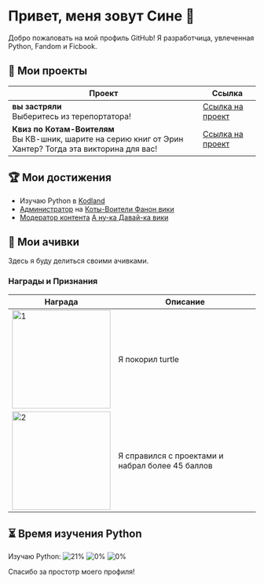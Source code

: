 # Привет, меня зовут Сине 👋

Добро пожаловать на мой профиль GitHub! Я разработчица, увлеченная Python, Fandom и Ficbook.

## 📂 Мои проекты

| Проект | Ссылка |
|--------|--------|
| **вы застряли**<br>Выберитесь из терепортатора! | [Ссылка на проект](https://hub.kodland.org/ru/project/287756) |
| **Квиз по Котам-Воителям**<br>Вы КВ-шник, шарите на серию книг от Эрин Хантер? Тогда эта викторина для вас! | [Ссылка на проект](https://hub.kodland.org/ru/project/289610) |

## 🏆 Мои достижения

- Изучаю Python в [Kodland](https://www.kodland.org)
- [Администратор](https://fancatswar.fandom.com/ru/wiki/%D0%A3%D1%87%D0%B0%D1%81%D1%82%D0%BD%D0%B8%D1%86%D0%B0:%D0%97%D0%B2%D1%91%D0%B7%D0%B4%D0%BD%D0%B0%D1%8F_%D0%9A%D0%B0%D0%BF%D0%BB%D1%8F) на [Коты-Воители Фанон вики](https://fancatswar.fandom.com/ru/wiki/%D0%9A%D0%BE%D1%82%D1%8B_-_%D0%B2%D0%BE%D0%B8%D1%82%D0%B5%D0%BB%D0%B8_%D0%A4%D0%B0%D0%BD%D0%BE%D0%BD_%D0%B2%D0%B8%D0%BA%D0%B8)
- [Модератор контента](https://a-nuka-davaika.fandom.com/ru/wiki/%D0%A3%D1%87%D0%B0%D1%81%D1%82%D0%BD%D0%B8%D1%86%D0%B0:%D0%97%D0%B2%D1%91%D0%B7%D0%B4%D0%BD%D0%B0%D1%8F_%D0%9A%D0%B0%D0%BF%D0%BB%D1%8F) [А ну-ка Давай-ка вики](https://a-nuka-davaika.fandom.com/ru/wiki/%D0%90_%D0%BD%D1%83-%D0%BA%D0%B0_%D0%94%D0%B0%D0%B2%D0%B0%D0%B9%D0%BA%D0%B0_%D0%92%D0%B8%D0%BA%D0%B8)

## 📜 Мои ачивки

Здесь я буду делиться своими ачивками.

### Награды и Признания

| Награда | Описание |
|------------|-----------|
| <img src="https://i.ibb.co/rwFWSrv/image-3.png" alt="1" width="200"/> | Я покорил turtle |
| <img src="https://github.com/Student123321123/Student123321123/assets/174334016/629c1793-0a93-4ac8-a6ac-9635547b9839" alt="2" width="200"/> | Я справился с проектами и набрал более 45 баллов |

## ⏳ Время изучения Python

Изучаю Python:
![21%](https://progress-bar.dev/21/?title=LVL1)
![0%](https://progress-bar.dev/0/?title=LVL2)
![0%](https://progress-bar.dev/0/?title=LVL3)

Спасибо за простотр моего профиля! 
